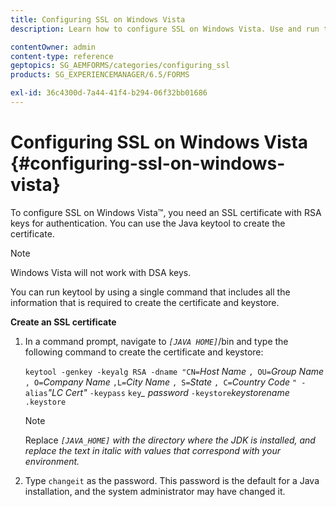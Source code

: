 ```yaml
---
title: Configuring SSL on Windows Vista
description: Learn how to configure SSL on Windows Vista. Use and run the Java Keytool to generate the SSL certificate with RSA keys for the authentication.

contentOwner: admin
content-type: reference
geptopics: SG_AEMFORMS/categories/configuring_ssl
products: SG_EXPERIENCEMANAGER/6.5/FORMS

exl-id: 36c4300d-7a44-41f4-b294-06f32bb01686
---
```

# Configuring SSL on Windows Vista {#configuring-ssl-on-windows-vista}

To configure SSL on Windows Vista™, you need an SSL certificate with RSA keys for authentication. You can use the Java keytool to create the certificate.

>[!NOTE]
>
>Windows Vista will not work with DSA keys.

You can run keytool by using a single command that includes all the information that is required to create the certificate and keystore.

**Create an SSL certificate**

1. In a command prompt, navigate to *`[JAVA HOME]`*/bin and type the following command to create the certificate and keystore:

   `keytool -genkey -keyalg RSA -dname "CN=`*Host Name* `, OU=`*Group Name* `, O=`*Company Name* `,L=`*City Name* `, S=`*State* `, C=`*Country Code* `" -alias`*"LC Cert"* `-keypass` `key`*_* *password* `-keystore`*keystorename* `.keystore`

   >[!NOTE]
   >
   >Replace *`[JAVA_HOME]` with the directory where the JDK is installed, and replace the text in italic with values that correspond with your environment.*

1. Type `changeit` as the password. This password is the default for a Java installation, and the system administrator may have changed it.
